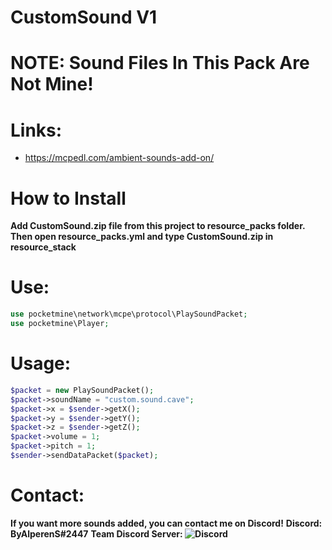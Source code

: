 # CustomSound V1

# NOTE: Sound Files In This Pack Are Not Mine!
# Links:
 - https://mcpedl.com/ambient-sounds-add-on/



# How to Install
**Add CustomSound.zip file from this project to resource_packs folder. Then open resource_packs.yml and type CustomSound.zip in resource_stack**

# Use:
```php
use pocketmine\network\mcpe\protocol\PlaySoundPacket;
use pocketmine\Player;
```

# Usage:

```php
$packet = new PlaySoundPacket();
$packet->soundName = "custom.sound.cave";
$packet->x = $sender->getX();
$packet->y = $sender->getY();
$packet->z = $sender->getZ();
$packet->volume = 1;
$packet->pitch = 1;
$sender->sendDataPacket($packet);
```

# Contact:
**If you want more sounds added, you can contact me on Discord!**
**Discord: ByAlperenS#2447**
**Team Discord Server: ![Discord](https://img.shields.io/discord/810589153276198972?label=Fear-Team&style=flat-square)**

